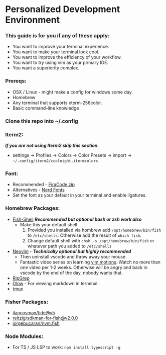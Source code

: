 <h1>Personalized Development Environment</h1>

<h3>This guide is for you if any of these apply:</h3>

- You want to improve your terminal experience. 
- You want to make your terminal look cool.
- You want to improve the efficiency of your workflow. 
- You want to try using vim as your primary IDE.
- You want a superiority complex.

<h3>Prereqs: </h3>

- OSX / Linux - might make a config for windows some day.
- Homebrew
- Any terminal that supports xterm-256color.
- Basic command-line knowledge

<h3>Clone this repo into ~/.config</h3>

<h3>Iterm2:</h3> 

***If you are not using Iterm2 skip this section.***

- settings -> Profiles -> Colors -> Color Presets -> import -> ```~/.config/iterm2/coolnight.itermcolors```

<h3>Font:</h3> 

- Recommended - [FiraCode.zip](https://github.com/ryanoasis/nerd-fonts/releases/download/v3.0.2/FiraCode.zip)
- Alternatives - [Nerd Fonts](https://github.com/ryanoasis/nerd-fonts)
- Set the font as your default in your terminal and enable ligatures. 

<h3>Homebrew Packages:</h3>

- [Fish-Shell](https://formulae.brew.sh/formula/fish#default) ***Recommended but optional bash or zsh work also***
    - Make this your default shell
        1. Provided you installed via hombrew add ```/opt/homebrew/bin/fish ``` to ```/etc/shells```. Otherwise add the result of ```which fish```.
        2. Change default shell with ```chsh -s /opt/homebrew/bin/fish``` or whatever path you added to ```/etc/shells```
- [Neovim](https://formulae.brew.sh/formula/neovim#default) - ***Technically optional but highly recommended***
    - Then uninstall vscode and throw away your mouse.
    - Fantastic video series on learning [vim motions](https://youtube.com/playlist?list=PLm323Lc7iSW_wuxqmKx_xxNtJC_hJbQ7R). Watch no more than one video per 1-2 weeks. Otherwise will be angry and back in vscode by the end of the day, nobody wants that.
- [RipGrep](https://formulae.brew.sh/formula/ripgrep)
- [Glow](https://formulae.brew.sh/formula/glow#default) - For viewing markdown in terminal.
- [tmux](https://formulae.brew.sh/formula/tmux)


<h3>Fisher Packages:</h3>

- [ilancosman/tide@v5](https://github.com/IlanCosman/tide)
- [reitzig/sdkman-for-fish@v2.0.0](https://github.com/reitzig/sdkman-for-fish)
- [jorgebucaran/nvm.fish](https://github.com/jorgebucaran/nvm.fish)

<h3>Node Modules:</h3>

- For TS / JS LSP to work: ```npm install typescript -g```

